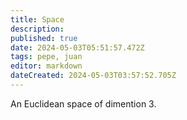 ```yaml
---
title: Space
description: 
published: true
date: 2024-05-03T05:51:57.472Z
tags: pepe, juan
editor: markdown
dateCreated: 2024-05-03T03:57:52.705Z
---
```


An Euclidean space of dimention 3.
